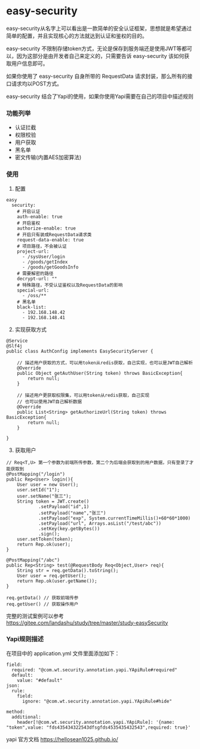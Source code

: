 # easy-security
easy-security从名字上可以看出是一款简单的安全认证框架，思想就是希望通过简单的配置，并且实现核心的方法就达到认证和鉴权的目的。

easy-security 不限制存储token方式，无论是保存到服务端还是使用JWT等都可以，因为这部分是由开发者自己来定义的，只需要告诉
easy-security 该如何获取用户信息即可。

如果你使用了 easy-security 自身所带的 RequestData 请求封装，那么所有的接口请求均以POST方式。

easy-security 结合了Yapi的使用，如果你使用Yapi需要在自己的项目中描述规则
 
### 功能列举
* 认证拦截
* 权限校验
* 用户获取
* 黑名单
* 密文传输(内置AES加密算法)

### 使用
1. 配置
```
easy
  security:
    # 开启认证
    auth-enable: true
    # 开启鉴权
    authorize-enable: true
    # 开启只有装成RequestData请求类
    request-data-enable: true
    # 项目路径，不会被认证
    project-url: 
      - /sysUser/login
      - /goods/getIndex
      - /goods/getGoodsInfo
    # 需要解密的路径
    decrypt-url: ""
    # 特殊路径，不受认证鉴权以及RequestData的影响
    special-url: 
      - /oss/**
    # 黑名单
    black-list: 
      - 192.168.148.42
      - 192.168.148.41
```
2. 实现获取方式
```
@Service
@Slf4j
public class AuthConfig implements EasySecurityServer {
    
    // 描述用户获取的方式，可以用token从redis获取，自己实现，也可以是JWT自己解析
    @Override
    public Object getAuthUser(String token) throws BasicException{
        return null;
    }

    // 描述用户更获取权限集，可以用token从redis获取，自己实现
    // 也可以使用JWT自己解析数据
    @Override
    public List<String> getAuthorizeUrl(String token) throws BasicException{
        return null;
    }

}
```
3. 获取用户
```
// Req<T,U> 第一个参数为前端所传参数，第二个为后端会获取到的用户数据，只有登录了才能获取到
@PostMapping("/login")
public Rep<User> login(){
    User user = new User();
    user.setId("1");
    user.setName("张三");
    String token = JWT.create()
            .setPayload("id",1)
            .setPayload("name","张三")
            .setPayload("exp", System.currentTimeMillis()+60*60*1000)
            .setPayload("url", Arrays.asList("/test/abc"))
            .setKey(key.getBytes())
            .sign();
    user.setToken(token);
    return Rep.ok(user);
}

@PostMapping("/abc")
public Rep<String> test(@RequestBody Req<Object,User> req){
    String str = req.getData().toString();
    User user = req.getUser();
    return Rep.ok(user.getName());
}

req.getData() // 获取前端传参
req.getUser() // 获取操作用户
```
完整的测试案例可以参考 https://gitee.com/landashu/study/tree/master/study-easySecurity
### Yapi规则描述
在项目中的 application.yml 文件里面添加如下：
```
field:
  required: "@com.wt.security.annotation.yapi.YApiRule#required"
  default:
    value: "#default"
json:
  rule:
    field:
      ignore: "@com.wt.security.annotation.yapi.YApiRule#hide"

method:
  additional:
    header[!@com.wt.security.annotation.yapi.YApiRule]: '{name: "token",value: "fds435434322543dfsgfds4535435432543",required: true}'

```
yapi 官方文档 https://hellosean1025.github.io/